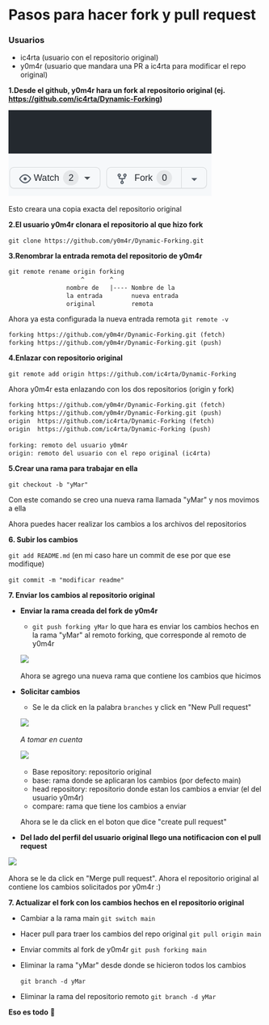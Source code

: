 # Pasos para hacer fork y pull request

### Usuarios

- ic4rta (usuario con el repositorio original)
- y0m4r (usuario que mandara una PR a ic4rta para modificar el repo original)

**1.Desde el github, y0m4r hara un fork al repositorio original (ej. <https://github.com/ic4rta/Dynamic-Forking>)**

![](assets/fork.png)

Esto creara una copia exacta del repositorio original

**2.El usuario y0m4r clonara el repositorio al que hizo fork**

```git clone https://github.com/y0m4r/Dynamic-Forking.git```

**3.Renombrar la entrada remota del repositorio de y0m4r**

```
git remote rename origin forking
                    ^       ^
                nombre de   |---- Nombre de la 
                la entrada        nueva entrada
                original          remota
```

Ahora ya esta configurada la nueva entrada remota
```git remote -v```

```
forking	https://github.com/y0m4r/Dynamic-Forking.git (fetch)
forking	https://github.com/y0m4r/Dynamic-Forking.git (push)
```

**4.Enlazar con repositorio original**

```git remote add origin https://github.com/ic4rta/Dynamic-Forking```

Ahora y0m4r esta enlazando con los dos repositorios (origin y fork)

```
forking	https://github.com/y0m4r/Dynamic-Forking.git (fetch)
forking	https://github.com/y0m4r/Dynamic-Forking.git (push)
origin	https://github.com/ic4rta/Dynamic-Forking (fetch)
origin	https://github.com/ic4rta/Dynamic-Forking (push)

forking: remoto del usuario y0m4r
origin: remoto del usuario con el repo original (ic4rta)
```

**5.Crear una rama para trabajar en ella** 

```git checkout -b "yMar"```

Con este comando se creo una nueva rama llamada "yMar" y nos movimos a ella

Ahora puedes hacer realizar los cambios a los archivos del repositorios

**6. Subir los cambios**

```git add README.md``` 
(en mi caso hare un commit de ese por que ese modifique)

```git commit -m "modificar readme"```

**7. Enviar los cambios al repositorio original**

- **Enviar la rama creada del fork de y0m4r**
    - ```git push forking yMar``` 
    lo que hara es enviar los cambios hechos en la rama "yMar" al remoto forking, que corresponde al remoto de y0m4r

    ![](assets/remoto.png)
    
    Ahora se agrego una nueva rama que contiene los cambios que hicimos


- **Solicitar cambios**
    - Se le da click en la palabra ```branches```
    y click en "New Pull request"

    ![](assets/pull.png)

    *A tomar en cuenta*

    ![](assets/destino.png)

    - Base repository: repositorio original
    - base: rama donde se aplicaran los cambios (por defecto main)
    - head repository: repositorio donde estan los cambios a enviar (el del usuario y0m4r)
    - compare: rama que tiene los cambios a enviar

    Ahora se le da click en el boton que dice "create pull request"


- **Del lado del perfil del usuario original llego una notificacion con el pull request**

![](assets/pullreq.png)

Ahora se le da click en "Merge pull request".
Ahora el repositorio original al contiene los cambios solicitados por y0m4r :)

**7. Actualizar el fork con los cambios hechos en el repositorio original**

- Cambiar a la rama main
    ```git switch main```

- Hacer pull para traer los cambios del repo original
    ```git pull origin main```

- Enviar commits al fork de y0m4r 
    ```git push forking main```

- Eliminar la rama "yMar" desde donde se hicieron todos los cambios

    ```git branch -d yMar```

- Eliminar la rama del repositorio remoto
    ```git branch -d yMar```


**Eso es todo** :monkey:
